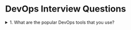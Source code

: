 

# DevOps Interview Questions
<details>
 <summary>1. What are the popular DevOps tools that you use?</summary>
   ##We use folowingtoolsfor work inDevOps:
  1. Jenkins : This is an open source automation server used as a continuous integration tool. We can build,
deployand runautomated tests withJenkins.
  2. GIT:It is a version controltool used for tracking changesin files and software.
  3. Docker : This is a popular tool for containerization of services. It is very useful in Cloud based deployments.
  4. Nagios :We use Nagiosfor monitoring ofITinfrastructure.
  5. Splunk :Thisis a powerfultoolfor log search as wel as monitoring production systems.
  6. Puppet :We use Puppet to automate our DevOps work so that it isreusable.
</details>
